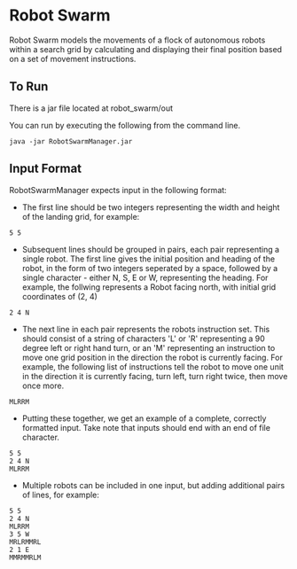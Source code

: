 # Robot Swarm

Robot Swarm models the movements of a flock of autonomous robots within a search grid by calculating and displaying
their final position based on a set of movement instructions. 

## To Run

There is a jar file located at robot_swarm/out

You can run by executing the following from the command line. 

``` 
java -jar RobotSwarmManager.jar 
```

## Input Format

RobotSwarmManager expects input in the following format: 

* The first line should be two integers representing the width and height of the landing grid, for example:

```
5 5
```

* Subsequent lines should be grouped in pairs, each pair representing a single robot. The first line gives the initial position and heading of the robot, in the form of two integers seperated by a space, followed by a single character - either N, S, E or W, representing the heading. 
For example, the follwing represents a Robot facing north, with initial grid coordinates of (2, 4)

```
2 4 N
```
* The next line in each pair represents the robots instruction set. This should consist of a string of characters 'L' or 'R' representing a 90 degree left or right hand turn, or an 'M' representing an instruction to move one grid position in the direction the robot is currently facing. For example, the following list of instructions tell the robot to move one unit in the direction it is currently facing, turn left, turn right twice, then move once more. 

```
MLRRM
```

* Putting these together, we get an example of a complete, correctly formatted input. Take note that inputs should end with an end of file character. 
```
5 5
2 4 N
MLRRM
```

* Multiple robots can be included in one input, but adding additional pairs of lines, for example:
```
5 5
2 4 N
MLRRM
3 5 W
MRLRMMRL
2 1 E
MMRMMRLM
```

